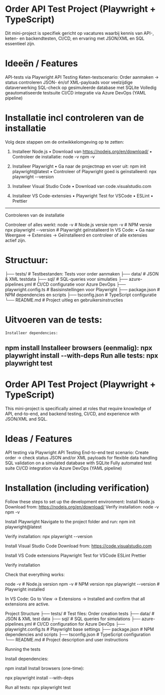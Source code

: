 # Order API Test Project (Playwright + TypeScript)
Dit mini-project is specifiek gericht op vacatures waarbij kennis van API-, keten- en backendtesten, 
CI/CD, en ervaring met JSON/XML en SQL essentieel zijn.

# Ideeën / Features
API-tests via Playwright API Testing 
Keten-testscenario: Order aanmaken → status controleren 
JSON- én/of XML-payloads voor veelzijdige dataverwerking SQL-check op gesimuleerde 
database met SQLite 
Volledig geautomatiseerde testsuite CI/CD integratie via Azure DevOps (YAML pipeline)

# Installatie incl controleren van de installatie

Volg deze stappen om de ontwikkelomgeving op te zetten:

1. Installeer Node.js
•	Download van https://nodejs.org/en/download/
•	Controleer de installatie:
node -v
npm -v


2. Installeer Playwright
•	Ga naar de projectmap en voer uit:
npm init playwright@latest
•	Controleer of Playwright goed is geïnstalleerd:
npx playwright --version


3. Installeer Visual Studio Code
•	Download van code.visualstudio.com

4. Installeer VS Code-extensies
•	Playwright Test for VSCode
•	ESLint
•	Prettier
________________________________________
 Controleren van de installatie

Controleer of alles werkt:
node -v          # Node.js versie
npm -v           # NPM versie
npx playwright --version   # Playwright geïnstalleerd
In VS Code:
•	Ga naar Weergave → Extensies → Geïnstalleerd en controleer of alle extensies actief zijn.

# Structuur:
├── tests/                 # Testbestanden: Tests voor order aanmaken 
├── data/                  # JSON & XML testdata
├── sql/                   # SQL-queries voor simulaties
├── azure-pipelines.yml    # CI/CD configuratie voor Azure DevOps
├── playwright.config.ts   # Basisinstellingen voor Playwright 
├── package.json           # NPM dependencies en scripts
├── tsconfig.json          # TypeScript configuratie
└── README.md              # Project uitleg en gebruikersinstructies

# Uitvoeren van de tests:
    Installeer dependencies:
npm install
    Installeer browsers (eenmalig):
npx playwright install --with-deps
    Run alle tests:
npx playwright test
-----------------------------

# Order API Test Project (Playwright + TypeScript)
This mini-project is specifically aimed at roles that require knowledge of API, end-to-end, and backend testing, CI/CD, and experience with JSON/XML and SQL.

# Ideas / Features
API testing via Playwright API Testing
End-to-end test scenario: Create order → check status
JSON and/or XML payloads for flexible data handling
SQL validation on a simulated database with SQLite
Fully automated test suite
CI/CD integration via Azure DevOps (YAML pipeline)

# Installation (including verification)
Follow these steps to set up the development environment:
Install Node.js
Download from: https://nodejs.org/en/download/
Verify installation:
node -v
npm -v

Install Playwright
Navigate to the project folder and run:
npm init playwright@latest

Verify installation:
npx playwright --version

Install Visual Studio Code
Download from: https://code.visualstudio.com

Install VS Code extensions
Playwright Test for VSCode
ESLint
Prettier

Verify installation

Check that everything works:

node -v                   # Node.js version
npm -v                    # NPM version
npx playwright --version  # Playwright installed

In VS Code:
Go to View → Extensions → Installed and confirm that all extensions are active.

Project Structure
├── tests/                 # Test files: Order creation tests
├── data/                  # JSON & XML test data
├── sql/                   # SQL queries for simulations
├── azure-pipelines.yml    # CI/CD configuration for Azure DevOps
├── playwright.config.ts   # Playwright base settings
├── package.json           # NPM dependencies and scripts
├── tsconfig.json          # TypeScript configuration
└── README.md              # Project description and user instructions

Running the tests

Install dependencies:

npm install
Install browsers (one-time):

npx playwright install --with-deps

Run all tests:
npx playwright test
